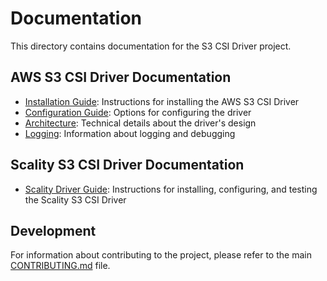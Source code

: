 # Documentation

This directory contains documentation for the S3 CSI Driver project.

## AWS S3 CSI Driver Documentation

- [Installation Guide](install.md): Instructions for installing the AWS S3 CSI Driver
- [Configuration Guide](CONFIGURATION.md): Options for configuring the driver
- [Architecture](ARCHITECTURE.md): Technical details about the driver's design
- [Logging](LOGGING.md): Information about logging and debugging

## Scality S3 CSI Driver Documentation

- [Scality Driver Guide](scality/README.md): Instructions for installing, configuring, and testing the Scality S3 CSI Driver

## Development

For information about contributing to the project, please refer to the main [CONTRIBUTING.md](../CONTRIBUTING.md) file. 